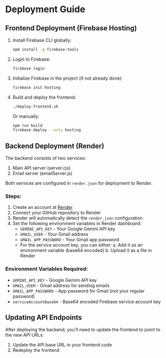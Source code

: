 # Deployment Guide

## Frontend Deployment (Firebase Hosting)

1. Install Firebase CLI globally:
   ```bash
   npm install -g firebase-tools
   ```

2. Login to Firebase:
   ```bash
   firebase login
   ```

3. Initialize Firebase in the project (if not already done):
   ```bash
   firebase init hosting
   ```

4. Build and deploy the frontend:
   ```bash
   ./deploy-frontend.sh
   ```

   Or manually:
   ```bash
   npm run build
   firebase deploy --only hosting
   ```

## Backend Deployment (Render)

The backend consists of two services:
1. Main API server (server.cjs)
2. Email server (emailServer.js)

Both services are configured in `render.json` for deployment to Render.

### Steps:
1. Create an account at [Render](https://render.com)
2. Connect your GitHub repository to Render
3. Render will automatically detect the `render.json` configuration
4. Set the following environment variables in Render dashboard:
   - `GEMINI_API_KEY` - Your Google Gemini API key
   - `GMAIL_USER` - Your Gmail address
   - `GMAIL_APP_PASSWORD` - Your Gmail app password
   - For the service account key, you can either:
     a. Add it as an environment variable (base64 encoded)
     b. Upload it as a file in Render

### Environment Variables Required:
- `GEMINI_API_KEY` - Google Gemini API key
- `GMAIL_USER` - Gmail address for sending emails
- `GMAIL_APP_PASSWORD` - App password for Gmail (not your regular password)
- `serviceAccountBase64` - Base64 encoded Firebase service account key

## Updating API Endpoints

After deploying the backend, you'll need to update the frontend to point to the new API URLs:

1. Update the API base URL in your frontend code
2. Redeploy the frontend